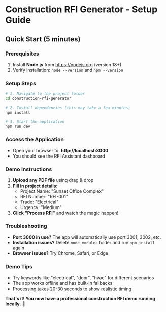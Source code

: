 # Construction RFI Generator - Setup Guide

## Quick Start (5 minutes)

### Prerequisites
1. Install **Node.js** from https://nodejs.org (version 18+)
2. Verify installation: `node --version` and `npm --version`

### Setup Steps
```bash
# 1. Navigate to the project folder
cd construction-rfi-generator

# 2. Install dependencies (this may take a few minutes)
npm install

# 3. Start the application
npm run dev
```

### Access the Application
- Open your browser to: **http://localhost:3000**
- You should see the RFI Assistant dashboard

### Demo Instructions
1. **Upload any PDF file** using drag & drop
2. **Fill in project details:**
   - Project Name: "Sunset Office Complex"  
   - RFI Number: "RFI-001"
   - Trade: "Electrical"
   - Urgency: "Medium"
3. **Click "Process RFI"** and watch the magic happen!

### Troubleshooting
- **Port 3000 in use?** The app will automatically use port 3001, 3002, etc.
- **Installation issues?** Delete `node_modules` folder and run `npm install` again
- **Browser issues?** Try Chrome, Safari, or Edge

### Demo Tips
- Try keywords like "electrical", "door", "hvac" for different scenarios
- The app works offline and has built-in fallbacks
- Processing takes 20-30 seconds to show realistic timing

**That's it! You now have a professional construction RFI demo running locally.** 🚀